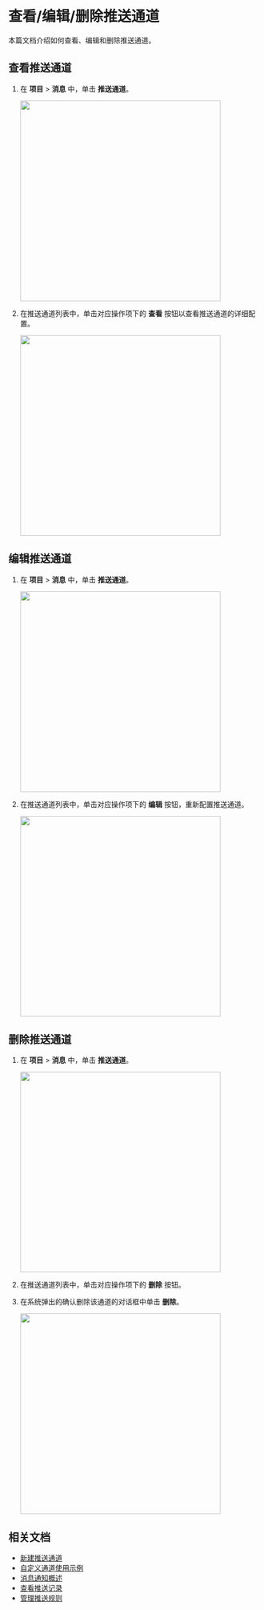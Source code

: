 # 查看/编辑/删除推送通道

本篇文档介绍如何查看、编辑和删除推送通道。

## 查看推送通道

1. 在 **项目** > **消息** 中，单击 **推送通道**。

    <img src="https://obbusiness-private.oss-cn-shanghai.aliyuncs.com/doc/img/odc/431/950.notification-management/200.view-notification-channel/1.png" width="400">

2. 在推送通道列表中，单击对应操作项下的 **查看** 按钮以查看推送通道的详细配置。

    <img src="https://obbusiness-private.oss-cn-shanghai.aliyuncs.com/doc/img/odc/431/950.notification-management/200.view-notification-channel/2.png" width="400">

## 编辑推送通道

1. 在 **项目** > **消息** 中，单击 **推送通道**。

    <img src="https://obbusiness-private.oss-cn-shanghai.aliyuncs.com/doc/img/odc/431/950.notification-management/200.view-notification-channel/1.png" width="400">

2. 在推送通道列表中，单击对应操作项下的 **编辑** 按钮，重新配置推送通道。

    <img src="https://obbusiness-private.oss-cn-shanghai.aliyuncs.com/doc/img/odc/431/950.notification-management/200.view-notification-channel/3.png" width="400">

## 删除推送通道

1. 在 **项目** > **消息** 中，单击 **推送通道**。

    <img src="https://obbusiness-private.oss-cn-shanghai.aliyuncs.com/doc/img/odc/431/950.notification-management/200.view-notification-channel/1.png" width="400">

2. 在推送通道列表中，单击对应操作项下的 **删除** 按钮。

3. 在系统弹出的确认删除该通道的对话框中单击 **删除**。

    <img src="https://obbusiness-private.oss-cn-shanghai.aliyuncs.com/doc/img/odc/431/950.notification-management/200.view-notification-channel/4.png" width="400">

## 相关文档

<p class="relate-doc"/>

* [新建推送通道](100.create-notification-channel.md)
* [自定义通道使用示例](200.view-edit-delete-notification-channel.md)
* [消息通知概述](../100.overview.md)
* [查看推送记录](../200.notification-history.md)
* [管理推送规则](../400.manage-notification-rules.md)
